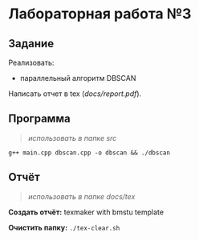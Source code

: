 # Лабораторная работа №3

## Задание

Реализовать:
- параллельный алгоритм DBSCAN

Написать отчет в tex (_docs/report.pdf_).

## Программа
> _использовать в папке src_

`g++ main.cpp dbscan.cpp -o dbscan && ./dbscan`

## Отчёт
> _использовать в папке docs/tex_

**Создать отчёт:**
texmaker with bmstu template

**Очистить папку:**
`./tex-clear.sh`